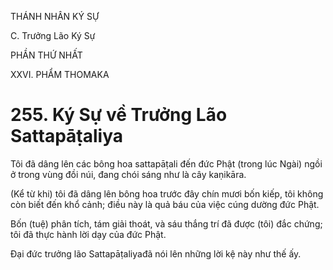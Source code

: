 THÁNH NHÂN KÝ SỰ

C. Trưởng Lão Ký Sự

PHẦN THỨ NHẤT

XXVI. PHẨM THOMAKA

# 255. Ký Sự về Trưởng Lão Sattapāṭaliya

Tôi đã dâng lên các bông hoa sattapāṭali đến đức Phật (trong lúc Ngài) ngồi ở trong vùng đồi núi, đang chói sáng như là cây kaṇikāra.

(Kể từ khi) tôi đã dâng lên bông hoa trước đây chín mươi bốn kiếp, tôi không còn biết đến khổ cảnh; điều này là quả báu của việc cúng dường đức Phật.

Bốn (tuệ) phân tích, tám giải thoát, và sáu thắng trí đã được (tôi) đắc chứng; tôi đã thực hành lời dạy của đức Phật.

Đại đức trưởng lão Sattapāṭaliyađã nói lên những lời kệ này như thế ấy.
